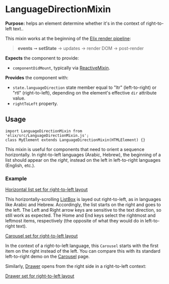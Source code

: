 # LanguageDirectionMixin

**Purpose:** helps an element determine whether it's in the context of right-to-left text..

This mixin works at the beginning of the [Elix render pipeline](/documentation#elix-render-pipeline):

> **events** ➞ **setState** → updates → render DOM → post-render

**Expects** the component to provide:
* `componentDidMount`, typically via [ReactiveMixin](ReactiveMixin).

**Provides** the component with:
* `state.languageDirection` state member equal to "ltr" (left-to-right) or "rtl" (right-to-left),
depending on the element's effective `dir` attribute value.
* `rightToLeft` property.


## Usage

    import LanguageDirectionMixin from 'elix/src/LanguageDirectionMixin.js';
    class MyElement extends LanguageDirectionMixin(HTMLElement) {}

This mixin is useful for components that need to orient a sequence horizontally. In right-to-left languages (Arabic, Hebrew), the beginning of a list should appear on the _right_, instead on the left in left-to-right languages (English, etc.).


### Example

[Horizontal list set for right-to-left layout](/demos/rightToLeft/horizontalList.html)

This horizontally-scrolling [ListBox](ListBox) is layed out right-to-left, as in languages like Arabic and Hebrew. Accordingly, the list starts on the right and goes to the left. The Left and Right arrow keys are sensitive to the text direction, so still work as expected. The Home and End keys select the rightmost and leftmost items, respectively (the opposite of what they would do in left-to-right text).

[Carousel set for right-to-left layout](/demos/rightToLeft/carousel.html)

In the context of a right-to-left language, this `Carousel` starts with the first item on the right instead of the left. You can compare this with its standard left-to-right demo on the  [Carousel](Carousel) page.

Similarly, [Drawer](Drawer) opens from the right side in a right-to-left context:

[Drawer set for right-to-left layout](/demos/rightToLeft/drawer.html)
